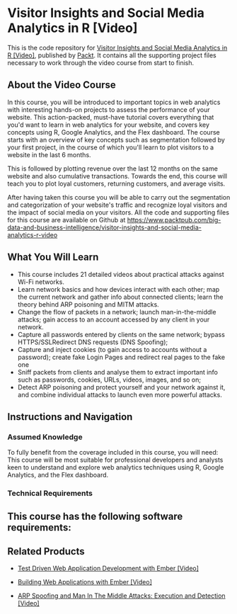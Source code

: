 # Visitor Insights and Social Media Analytics in R [Video]
This is the code repository for [Visitor Insights and Social Media Analytics in R [Video]](https://www.packtpub.com/big-data-and-business-intelligence/visitor-insights-and-social-media-analytics-r-video?utm_source=github&utm_medium=repository&utm_campaign=9781788393768), published by [Packt](https://www.packtpub.com/?utm_source=github). It contains all the supporting project files necessary to work through the video course from start to finish.
## About the Video Course
In this course, you will be introduced to important topics in web analytics with interesting hands-on projects to assess the performance of your website. This action-packed, must-have tutorial covers everything that you'd want to learn in web analytics for your website, and covers key concepts using R, Google Analytics, and the Flex dashboard. The course starts with an overview of key concepts such as segmentation followed by your first project, in the course of which you'll learn to plot visitors to a website in the last 6 months.

This is followed by plotting revenue over the last 12 months on the same website and also cumulative transactions. Towards the end, this course will teach you to plot loyal customers, returning customers, and average visits.

After having taken this course you will be able to carry out the segmentation and categorization of your website's traffic and recognize loyal visitors and the impact of social media on your visitors. All the code and supporting files for this course are available on Github at https://www.packtpub.com/big-data-and-business-intelligence/visitor-insights-and-social-media-analytics-r-video

<H2>What You Will Learn</H2>
<DIV class=book-info-will-learn-text>
<UL>
<LI>This course includes 21 detailed videos about practical attacks against Wi-Fi networks.&nbsp; 
<LI>Learn network basics and how devices interact with each other; map the current network and gather info about connected clients; learn the theory behind ARP poisoning and MITM attacks. 
<LI>Change the flow of packets in a network; launch man-in-the-middle attacks; gain access to an account accessed by any client in your network.&nbsp; 
<LI>Capture all passwords entered by clients on the same network; bypass HTTPS/SSLRedirect DNS requests (DNS Spoofing);&nbsp; 
<LI>Capture and inject cookies (to gain access to accounts without a password); create fake Login Pages and redirect real pages to the fake one 
<LI>Sniff packets from clients and analyse them to extract important info such as passwords, cookies, URLs, videos, images, and so on;&nbsp; 
<LI>Detect ARP poisoning and protect yourself and your network against it, and combine individual attacks to launch even more powerful attacks. </LI></UL></DIV>

## Instructions and Navigation
### Assumed Knowledge
To fully benefit from the coverage included in this course, you will need:<br/>
This course will be most suitable for professional developers and analysts keen to understand and explore web analytics techniques using R, Google Analytics, and the Flex dashboard.
### Technical Requirements
This course has the following software requirements:<br/>
--

## Related Products
* [Test Driven Web Application Development with Ember [Video]](https://www.packtpub.com/web-development/test-driven-web-application-development-ember-video?utm_source=github&utm_medium=repository&utm_campaign=9781788393706)

* [Building Web Applications with Ember [Video]](https://www.packtpub.com/web-development/building-web-applications-ember-video?utm_source=github&utm_medium=repository&utm_campaign=9781788391023)

* [ARP Spoofing and Man In The Middle Attacks: Execution and Detection [Video]](https://www.packtpub.com/application-development/arp-spoofing-and-man-middle-attacks-execution-and-detection-video?utm_source=github&utm_medium=repository&utm_campaign=9781789344677)


